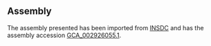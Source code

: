 
Assembly
--------

The assembly presented has been imported from 
[INSDC](http://www.insdc.org) and has the assembly accession
[GCA\_002926055.1](http://www.ebi.ac.uk/ena/data/view/GCA_002926055.1).

